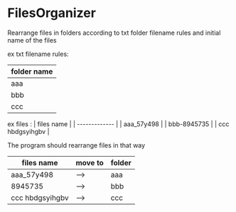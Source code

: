 # FilesOrganizer

Rearrange files in folders according to txt folder filename rules and initial name of the files

ex txt filename rules: 

| folder name |
| ------------- |
| aaa |
| bbb |
| ccc |

ex files :
| files name |
| ------------- | 
| aaa_57y498 | 
| bbb-8945735 |
| ccc hbdgsyihgbv |


The program should rearrange files in that way

| files name | move to | folder |
| ------------- | ------------- |------------- |
| aaa_57y498 | --> |aaa |
| 8945735 | --> | bbb |
| ccc hbdgsyihgbv | --> | ccc |
